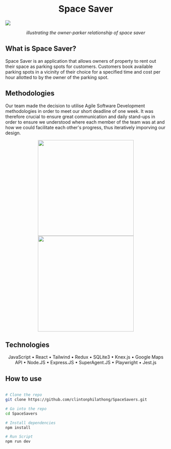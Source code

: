 <h1 align="center">Space Saver</h1>
    
<img src="https://github.com/clintonphilathong/Space-Savers/blob/main/src/gif/space-saver.gif">

<p align="center">
    <em>illustrating the owner-parker relationship of space saver</em>
</p>

## What is Space Saver?

<p>
Space Saver is an application that allows owners of property to rent out their space as parking spots for customers. Customers book available parking spots in a vicinity of their choice for a specified time and cost per hour allotted to by the owner of the parking spot.
</p>

## Methodologies

<p>Our team made the decision to utilise Agile Software Development methodologies in order to meet our short deadline of one week. It was therefore crucial to ensure great communication and daily stand-ups in order to ensure we understood where each member of the team was at and how we could facilitate each other's progress, thus iteratively imporving our design.
</p>

<p align="center">
<img src="https://github.com/clintonphilathong/Space-Saver/blob/main/src/photos/standup_2.PNG" height="300">
<img src="https://github.com/clintonphilathong/Space-Saver/blob/main/src/photos/standup_1.jpg" height="300">
</p>

## Technologies

<p align='center'>
 JavaScript • React • Tailwind • Redux • SQLite3 • Knex.js • Google Maps API •
 Node.JS • Express.JS • SuperAgent.JS • Playwright • Jest.js 
</p>

## How to use

```bash

# Clone the repo
git clone https://github.com/clintonphilathong/SpaceSavers.git

# Go into the repo
cd SpaceSavers

# Install dependencies
npm install

# Run Script
npm run dev

```

